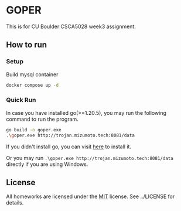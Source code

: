 # GOPER

This is for CU Boulder CSCA5028 week3 assignment.

## How to run

### Setup

Build mysql container

```bash
docker compose up -d
```

### Quick Run

In case you have installed go(>=1.20.5), you may run the following command to run the program.

```bash
go build -o goper.exe
.\goper.exe http://trojan.mizumoto.tech:8081/data
```

If you didn't install go, you can visit [here](https://golang.org/doc/install) to install it.

Or you may run `.\goper.exe http://trojan.mizumoto.tech:8081/data` directly if you are using Windows.

## License

All homeworks are licensed under the [MIT](https://opensource.org/licenses/MIT) license. See ../LICENSE for details.
